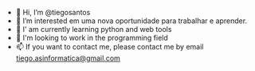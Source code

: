 - 👋 Hi, I’m @tiegosantos
- 👀 I’m interested em uma nova oportunidade para trabalhar e aprender.
- 🌱 I' am currently learning python and web tools
- 💞️ I'm looking to work in the programming field
- 📫 If you want to contact me, please contact me by email tiego.asinformatica@gmail.com

<!---
Santostoxic/Santostoxic is a ✨ special ✨ repository because its `README.md` (this file) appears on your GitHub profile.
You can click the Preview link to take a look at your changes.
--->
